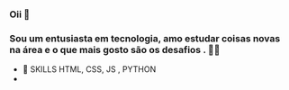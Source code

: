 ### Oii 👋
### Sou um entusiasta em tecnologia, amo estudar coisas novas na área e o que mais gosto são os desafios .  🏋️‍♂️ 

- 🌱 SKILLS HTML, CSS, JS , PYTHON
-  

